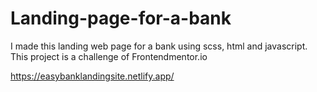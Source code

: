 # Landing-page-for-a-bank

I made this landing web page for a bank using scss, html and javascript.
This project is a challenge of Frontendmentor.io



https://easybanklandingsite.netlify.app/
